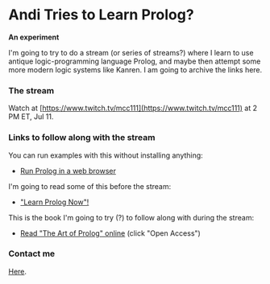 # Andi Tries to Learn Prolog?

**An experiment**

I'm going to try to do a stream (or series of streams?) where I learn to use antique logic-programming language Prolog, and maybe then attempt some more modern logic systems like Kanren. I am going to archive the links here.

### The stream

Watch at [https://www.twitch.tv/mcc111](https://www.twitch.tv/mcc111) at 2 PM ET, Jul 11.

### Links to follow along with the stream

You can run examples with this without installing anything:

* [Run Prolog in a web browser](https://swish.swi-prolog.org/)

I'm going to read some of this before the stream:

* ["Learn Prolog Now"!](http://lpn.swi-prolog.org/lpnpage.php?pageid=online)

This is the book I'm going to try (?) to follow along with during the stream:

* [Read "The Art of Prolog" online](https://mitpress.mit.edu/books/art-prolog-second-edition) (click "Open Access")

### Contact me

[Here](mailto:andi.m.mcclure@gmail.com).
